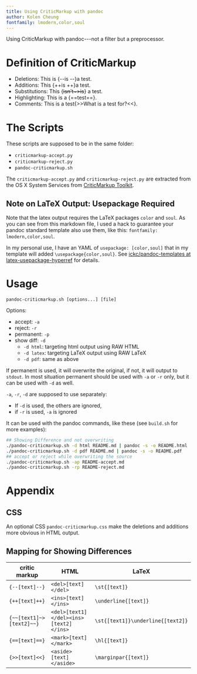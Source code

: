 ```yaml
---
title: Using CriticMarkup with pandoc
author: Kolen Cheung
fontfamily: lmodern,color,soul
---
```


Using CriticMarkup with pandoc---not a filter but a preprocessor.

# Definition of CriticMarkup #

- Deletions: This is {--is --}a test.
- Additions: This {++is ++}a test.
- Substitutions: This {~~isn't~>is~~} a test.
- Highlighting: This is a {==test==}.
- Comments: This is a test{>>What is a test for?<<}.

# The Scripts #

These scripts are supposed to be in the same folder:

- `criticmarkup-accept.py`
- `criticmarkup-reject.py`
- `pandoc-criticmarkup.sh`

The `criticmarkup-accept.py` and `criticmarkup-reject.py` are extracted from the OS X System Services from [CriticMarkup Toolkit](http://criticmarkup.com/services.php).

## Note on LaTeX Output: Usepackage Required ##

Note that the latex output requires the LaTeX packages `color` and `soul`. As you can see from this markdown file, I used a hack to guarantee your pandoc standard template also use them, like this: `fontfamily: lmodern,color,soul`.

In my personal use, I have an YAML of `usepackage: [color,soul]` that in my template will added `\usepackage{color,soul}`. See [ickc/pandoc-templates at latex-usepackage-hyperref](https://github.com/ickc/pandoc-templates/tree/latex-usepackage-hyperref) for details.

# Usage #

`pandoc-criticmarkup.sh [options...] [file]`

Options:

- accept: `-a`
- reject: `-r`
- permanent: `-p`
- show diff: `-d`
	- `-d html`: targeting html output using RAW HTML
	- `-d latex`: targeting LaTeX output using RAW LaTeX
	- `-d pdf`: same as above

If permanent is used, it will overwrite the original, if not, it will output to `stdout`. In most situation permanent should be used with `-a` or `-r` only, but it can be used with `-d` as well.

`-a`, `-r`, `-d` are supposed to use separately:

- If `-d` is used, the others are ignored,
- if `-r` is used, `-a` is ignored

It can be used with the pandoc commands, like these (see `build.sh` for more examples):

```bash
## Showing Difference and not overwriting
./pandoc-criticmarkup.sh -d html README.md | pandoc -s -o README.html
./pandoc-criticmarkup.sh -d pdf README.md | pandoc -s -o README.pdf
## accept or reject while overwriting the source
./pandoc-criticmarkup.sh -ap README-accept.md
./pandoc-criticmarkup.sh -rp README-reject.md
```

# Appendix

## CSS ##

An optional CSS `pandoc-criticmarkup.css` make the deletions and additions more obvious in HTML output.

## Mapping for Showing Differences ##

| critic markup	| HTML	| LaTeX  	| 
|  ------------------------------------------	| -------------------------------------------------	| ----------------------------------------------	|  
| `{--[text]--}`	| `<del>[text]</del>`	| `\st{[text]}`	|  
| `{++[text]++}`	| `<ins>[text]</ins>`	| `\underline{[text]}`	| 
| `{~~[text1]~>[text2]~~}`	| `<del>[text1]</del><ins>[text2]</ins>`	| `\st{[text1]}\underline{[text2]}`	| 
| `{==[text]==}`	| `<mark>[text]</mark>`	| `\hl{[text]}`	| 
| `{>>[text]<<}`	| `<aside>[text]</aside>`	| `\marginpar{[text]}`	|  